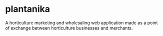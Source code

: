 # plantanika
A horticulture marketing and wholesaling web application made as a point of exchange between horticulture businesses and merchants.

